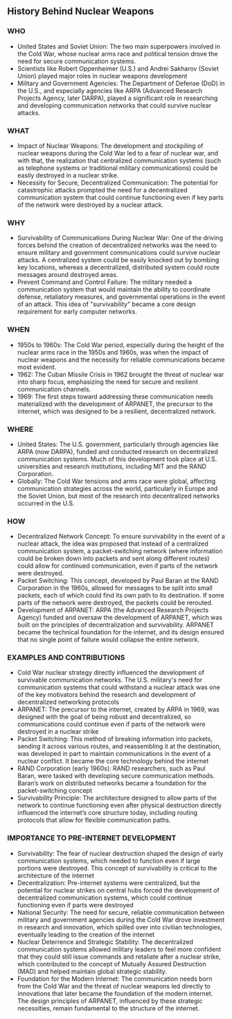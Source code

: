 ## History Behind Nuclear Weapons
### WHO
* United States and Soviet Union: The two main superpowers involved in the Cold War, whose nuclear arms race and political tension drove the need for secure communication systems.
* Scientists like Robert Oppenheimer (U.S.) and Andrei Sakharov (Soviet Union) played major roles in nuclear weapons development
* Military and Government Agencies: The Department of Defense (DoD) in the U.S., and especially agencies like ARPA (Advanced Research Projects Agency, later DARPA), played a significant role in researching and developing communication networks that could survive nuclear attacks.
### WHAT
* Impact of Nuclear Weapons: The development and stockpiling of nuclear weapons during the Cold War led to a fear of nuclear war, and with that, the realization that centralized communication systems (such as telephone systems or traditional military communications) could be easily destroyed in a nuclear strike.
* Necessity for Secure, Decentralized Communication: The potential for catastrophic attacks prompted the need for a decentralized communication system that could continue functioning even if key parts of the network were destroyed by a nuclear attack.
### WHY
* Survivability of Communications During Nuclear War: One of the driving forces behind the creation of decentralized networks was the need to ensure military and government communications could survive nuclear attacks. A centralized system could be easily knocked out by bombing key locations, whereas a decentralized, distributed system could route messages around destroyed areas.
* Prevent Command and Control Failure: The military needed a communication system that would maintain the ability to coordinate defense, retaliatory measures, and governmental operations in the event of an attack. This idea of "survivability" became a core design requirement for early computer networks.
### WHEN
* 1950s to 1960s: The Cold War period, especially during the height of the nuclear arms race in the 1950s and 1960s, was when the impact of nuclear weapons and the necessity for reliable communications became most evident.
* 1962: The Cuban Missile Crisis in 1962 brought the threat of nuclear war into sharp focus, emphasizing the need for secure and resilient communication channels.
* 1969: The first steps toward addressing these communication needs materialized with the development of ARPANET, the precursor to the internet, which was designed to be a resilient, decentralized network.
### WHERE
* United States: The U.S. government, particularly through agencies like ARPA (now DARPA), funded and conducted research on decentralized communication systems. Much of this development took place at U.S. universities and research institutions, including MIT and the RAND Corporation.
* Globally: The Cold War tensions and arms race were global, affecting communication strategies across the world, particularly in Europe and the Soviet Union, but most of the research into decentralized networks occurred in the U.S.
### HOW
* Decentralized Network Concept: To ensure survivability in the event of a nuclear attack, the idea was proposed that instead of a centralized communication system, a packet-switching network (where information could be broken down into packets and sent along different routes) could allow for continued communication, even if parts of the network were destroyed.
* Packet Switching: This concept, developed by Paul Baran at the RAND Corporation in the 1960s, allowed for messages to be split into small packets, each of which could find its own path to its destination. If some parts of the network were destroyed, the packets could be rerouted.
* Development of ARPANET: ARPA (the Advanced Research Projects Agency) funded and oversaw the development of ARPANET, which was built on the principles of decentralization and survivability. ARPANET became the technical foundation for the internet, and its design ensured that no single point of failure would collapse the entire network.
### EXAMPLES AND CONTRIBUTIONS
* Cold War nuclear strategy directly influenced the development of survivable communication networks. The U.S. military's need for communication systems that could withstand a nuclear attack was one of the key motivators behind the research and development of decentralized networking protocols
* ARPANET: The precursor to the internet, created by ARPA in 1969, was designed with the goal of being robust and decentralized, so communications could continue even if parts of the network were destroyed in a nuclear strike
* Packet Switching: This method of breaking information into packets, sending it across various routes, and reassembling it at the destination, was developed in part to maintain communications in the event of a nuclear conflict. It became the core technology behind the internet
* RAND Corporation (early 1960s): RAND researchers, such as Paul Baran, were tasked with developing secure communication methods. Baran’s work on distributed networks became a foundation for the packet-switching concept
* Survivability Principle: The architecture designed to allow parts of the network to continue functioning even after physical destruction directly influenced the internet’s core structure today, including routing protocols that allow for flexible communication paths.
### IMPORTANCE TO PRE-INTERNET DEVELOPMENT
* Survivability: The fear of nuclear destruction shaped the design of early communication systems, which needed to function even if large portions were destroyed. This concept of survivability is critical to the architecture of the internet
* Decentralization: Pre-internet systems were centralized, but the potential for nuclear strikes on central hubs forced the development of decentralized communication systems, which could continue functioning even if parts were destroyed
* National Security: The need for secure, reliable communication between military and government agencies during the Cold War drove investment in research and innovation, which spilled over into civilian technologies, eventually leading to the creation of the internet
* Nuclear Deterrence and Strategic Stability: The decentralized communication systems allowed military leaders to feel more confident that they could still issue commands and retaliate after a nuclear strike, which contributed to the concept of Mutually Assured Destruction (MAD) and helped maintain global strategic stability.
* Foundation for the Modern Internet: The communication needs born from the Cold War and the threat of nuclear weapons led directly to innovations that later became the foundation of the modern internet. The design principles of ARPANET, influenced by these strategic necessities, remain fundamental to the structure of the internet.